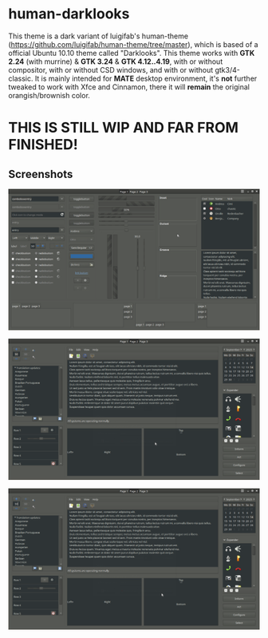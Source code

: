 # human-darklooks

This theme is a dark variant of luigifab's human-theme (https://github.com/luigifab/human-theme/tree/master), which is based of a official Ubuntu 10.10 theme called "Darklooks". This theme works with **GTK 2.24** (with murrine) & **GTK 3.24** & **GTK 4.12..4.19**, with or without compositor, with or without CSD windows, and with or without gtk3/4-classic. It is mainly intended for **MATE** desktop environment, it's **not** further tweaked to work with Xfce and Cinnamon, there it will **remain** the original orangish/brownish color.

# THIS IS STILL WIP AND FAR FROM FINISHED!

## Screenshots

![Screenshot](https://raw.githubusercontent.com/Gravarty/human-darklooks/refs/heads/main/screenshots/1.png)

![Screenshot](https://raw.githubusercontent.com/Gravarty/human-darklooks/refs/heads/main/screenshots/2.png)

![Screenshot](https://raw.githubusercontent.com/Gravarty/human-darklooks/refs/heads/main/screenshots/3.png)
